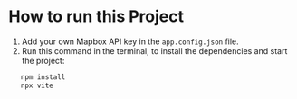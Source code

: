 # How to run this Project

1. Add your own Mapbox API key in the `app.config.json` file.
2. Run this command in the terminal, to install the dependencies and start the project:
```bash
   npm install
   npx vite
```